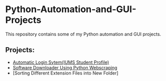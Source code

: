 # Python-Automation-and-GUI-Projects
This repository contains some of my Python automation and GUI projects.
## Projects:
- [Automatic Login Sytem(IUMS Student Profile)](https://qm93jyljtzw4xdvldbi2cg-on.drv.tw/iums%20login/)
- [Software Downloader Using Python Webscraping](https://qm93jyljtzw4xdvldbi2cg-on.drv.tw/Software%20Downloader(Python%20Automation%20Project)/)
- [Sorting Different Extension Files into New Folder]
